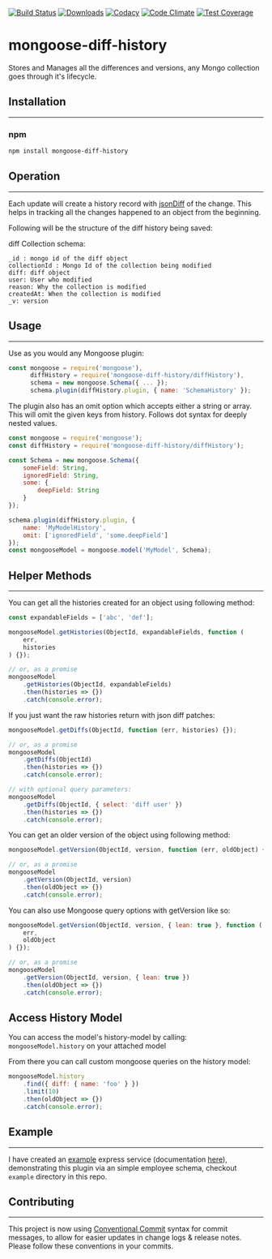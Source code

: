 [![Build Status](https://travis-ci.org/mimani/mongoose-diff-history.svg?branch=master)](https://travis-ci.org/mimani/mongoose-diff-history)
[![Downloads](https://img.shields.io/npm/dt/mongoose-diff-history.svg)](https://www.npmjs.com/package/mongoose-diff-history)
[![Codacy](https://api.codacy.com/project/badge/grade/bf1936538af048ac8d104a6c2ecd71ca)](https://www.codacy.com/app/mimani-saurabh/mongoose-diff-history)
[![Code Climate](https://codeclimate.com/github/mimani/mongoose-diff-history/badges/gpa.svg)](https://codeclimate.com/github/mimani/mongoose-diff-history)
[![Test Coverage](https://codeclimate.com/github/mimani/mongoose-diff-history/badges/coverage.svg)](https://codeclimate.com/github/mimani/mongoose-diff-history/coverage)

# mongoose-diff-history

Stores and Manages all the differences and versions, any Mongo collection goes through it's lifecycle.

## Installation

---

### npm

```sh
npm install mongoose-diff-history
```

## Operation

---

Each update will create a history record with [jsonDiff](https://github.com/benjamine/jsondiffpatch) of the change. This helps in tracking all the changes happened to an object from the beginning.

Following will be the structure of the diff history being saved:

diff Collection schema:

```
_id : mongo id of the diff object
collectionId : Mongo Id of the collection being modified
diff: diff object
user: User who modified
reason: Why the collection is modified
createdAt: When the collection is modified
_v: version
```

## Usage

---

Use as you would any Mongoose plugin:

```js
const mongoose = require('mongoose'),
      diffHistory = require('mongoose-diff-history/diffHistory'),
      schema = new mongoose.Schema({ ... });
      schema.plugin(diffHistory.plugin, { name: 'SchemaHistory' });
```

The plugin also has an omit option which accepts either a string or array. This will omit the given
keys from history. Follows dot syntax for deeply nested values.

```js
const mongoose = require('mongoose');
const diffHistory = require('mongoose-diff-history/diffHistory');

const Schema = new mongoose.Schema({
    someField: String,
    ignoredField: String,
    some: {
        deepField: String
    }
});

schema.plugin(diffHistory.plugin, {
    name: 'MyModelHistory',
    omit: ['ignoredField', 'some.deepField']
});
const mongooseModel = mongoose.model('MyModel', Schema);
```

## Helper Methods

---

You can get all the histories created for an object using following method:

```js
const expandableFields = ['abc', 'def'];

mongooseModel.getHistories(ObjectId, expandableFields, function (
    err,
    histories
) {});

// or, as a promise
mongooseModel
    .getHistories(ObjectId, expandableFields)
    .then(histories => {})
    .catch(console.error);
```

If you just want the raw histories return with json diff patches:

```js
mongooseModel.getDiffs(ObjectId, function (err, histories) {});

// or, as a promise
mongooseModel
    .getDiffs(ObjectId)
    .then(histories => {})
    .catch(console.error);

// with optional query parameters:
mongooseModel
    .getDiffs(ObjectId, { select: 'diff user' })
    .then(histories => {})
    .catch(console.error);
```

You can get an older version of the object using following method:

```js
mongooseModel.getVersion(ObjectId, version, function (err, oldObject) {});

// or, as a promise
mongooseModel
    .getVersion(ObjectId, version)
    .then(oldObject => {})
    .catch(console.error);
```

You can also use Mongoose query options with getVersion like so:

```js
mongooseModel.getVersion(ObjectId, version, { lean: true }, function (
    err,
    oldObject
) {});

// or, as a promise
mongooseModel
    .getVersion(ObjectId, version, { lean: true })
    .then(oldObject => {})
    .catch(console.error);
```

## Access History Model

You can access the model's history-model by calling: `mongooseModel.history` on your attached model

From there you can call custom mongoose queries on the history model:

```js
mongooseModel.history
    .find({ diff: { name: 'foo' } })
    .limit(10)
    .then(oldObject => {})
    .catch(console.error);
```

## Example

---

I have created an [example](https://github.com/mimani/mongoose-diff-history/tree/master/example) express service (documentation [here](https://github.com/mimani/mongoose-diff-history/blob/master/example/README.md)), demonstrating this plugin via an simple employee schema, checkout `example` directory in this repo.

## Contributing

---

This project is now using [Conventional Commit](https://www.conventionalcommits.org/en/v1.0.0/) syntax for commit messages, to allow for easier updates in change logs & release notes. Please follow these conventions in your commits.

